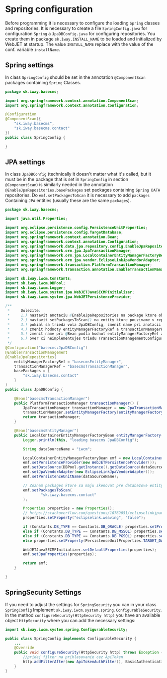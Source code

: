 # Spring configuration

Before programming it is necessary to configure the loading `Spring` classes and repositories. It is necessary to create a file `SpringConfig.java` for configuration `Spring` a `JpaDBConfig.java` for configuring repositories. You create them in package `sk.iway.INSTALL_NAME` to be loaded and initialized by WebJET at startup. The value `INSTALL_NAME` replace with the value of the conf. variable `installName`.

## Spring settings

In class `SpringConfig` should be set in the annotation `@ComponentScan` packages containing `Spring` Classes.

```java
package sk.iway.basecms;

import org.springframework.context.annotation.ComponentScan;
import org.springframework.context.annotation.Configuration;

@Configuration
@ComponentScan({
    "sk.iway.basecms",
    "sk.iway.basecms.contact"
})
public class SpringConfig {

}
```

## JPA settings

In class `JpaDBConfig` (technically it doesn't matter what it's called, but it must be in the package that is set in `SpringConfig` in section `@ComponentScan`) is similarly needed in the annotation `@EnableJpaRepositories.basePackages` set packages containing `Spring DATA` repositories. Do `emf.setPackagesToScan` it is necessary to add `packages` Containing `JPA` entities (usually these are the same `packages`).

```java
package sk.iway.basecms;

import java.util.Properties;

import org.eclipse.persistence.config.PersistenceUnitProperties;
import org.eclipse.persistence.config.TargetDatabase;
import org.springframework.context.annotation.Bean;
import org.springframework.context.annotation.Configuration;
import org.springframework.data.jpa.repository.config.EnableJpaRepositories;
import org.springframework.orm.jpa.JpaTransactionManager;
import org.springframework.orm.jpa.LocalContainerEntityManagerFactoryBean;
import org.springframework.orm.jpa.vendor.EclipseLinkJpaVendorAdapter;
import org.springframework.transaction.PlatformTransactionManager;
import org.springframework.transaction.annotation.EnableTransactionManagement;

import sk.iway.iwcm.Constants;
import sk.iway.iwcm.DBPool;
import sk.iway.iwcm.Logger;
import sk.iway.iwcm.system.jpa.WebJETJavaSECMPInitializer;
import sk.iway.iwcm.system.jpa.WebJETPersistenceProvider;

/**
 *     Dolezite:
 *     1.) nastavit anotaciu @EnableJpaRepositories na package ktore obsahuju @Repository
 *     2.) nastavit setPackagesToScan() na entity ktore pouzivame v repozitaroch
 *     3.) pokial sa trieda vola JpaDBConfig, zmenit name pri anotacii @Configuration, musi byt jedinecny
 *     4.) zmenit hodnoty entityManagerFactoryRef a transactionManagerRef, musia byt jedinecne
 *     5.) zmenit name pri @Bean podla hodnot entityManagerFactoryRef a transactionManagerRef
 *     6.) over ci neimplementujes triedu TransactionManagementConfigurer - to dat prec spolu aj s @Override metody annotationDrivenTransactionManager
 */
@Configuration("basecms:JpaDBConfig")
@EnableTransactionManagement
@EnableJpaRepositories(
    entityManagerFactoryRef = "basecmsEntityManager",
    transactionManagerRef = "basecmsTransactionManager",
    basePackages = {
        "sk.iway.basecms.contact"
    }
)
public class JpaDBConfig {

    @Bean("basecmsTransactionManager")
    public PlatformTransactionManager transactionManager() {
        JpaTransactionManager transactionManager = new JpaTransactionManager();
        transactionManager.setEntityManagerFactory(entityManagerFactory().getObject());
        return transactionManager;
    }

    @Bean("basecmsEntityManager")
    public LocalContainerEntityManagerFactoryBean entityManagerFactory() {
        Logger.println(this, "loading basecms JpaDBConfig");

        String dataSourceName = "iwcm";

        LocalContainerEntityManagerFactoryBean emf = new LocalContainerEntityManagerFactoryBean();
        emf.setPersistenceProvider(new WebJETPersistenceProvider());
        emf.setDataSource(DBPool.getInstance().getDataSource(dataSourceName));
        emf.setJpaVendorAdapter(new EclipseLinkJpaVendorAdapter());
        emf.setPersistenceUnitName(dataSourceName);

        // Zoznam packages ktore sa maju skenovat pre databazove entity/DAO !!
        emf.setPackagesToScan(
                "sk.iway.basecms.contact"
        );

        Properties properties = new Properties();
        // https://stackoverflow.com/questions/10769051/eclipselinkjpavendoradapter-instead-of-hibernatejpavendoradapter-issue
        properties.setProperty("eclipselink.weaving", "false");

        if (Constants.DB_TYPE == Constants.DB_ORACLE) properties.setProperty(PersistenceUnitProperties.TARGET_DATABASE, TargetDatabase.Oracle);
        else if (Constants.DB_TYPE == Constants.DB_MSSQL) properties.setProperty(PersistenceUnitProperties.TARGET_DATABASE, TargetDatabase.SQLServer);
        else if (Constants.DB_TYPE == Constants.DB_PGSQL) properties.setProperty(PersistenceUnitProperties.TARGET_DATABASE, TargetDatabase.PostgreSQL);
        else properties.setProperty(PersistenceUnitProperties.TARGET_DATABASE, TargetDatabase.MySQL);

        WebJETJavaSECMPInitializer.setDefaultProperties(properties);
        emf.setJpaProperties(properties);

        return emf;
    }

}
```

## SpringSecurity Settings

If you need to adjust the settings for `SpringSecurity` you can in your class `SpringConfig` Implement `sk.iway.iwcm.system.spring.ConfigurableSecurity`. In the method `configureSecurity(HttpSecurity http)` you have an available object `HttpSecurity` where you can add the necessary settings:

```java
import sk.iway.iwcm.system.spring.ConfigurableSecurity;

public class SpringConfig implements ConfigurableSecurity {
    ...
    @Override
    public void configureSecurity(HttpSecurity http) throws Exception {
        //pridaj filter na prihlasovanie cez ApiToken
        http.addFilterAfter(new ApiTokenAuthFilter(), BasicAuthenticationFilter.class);
    }
}
```
